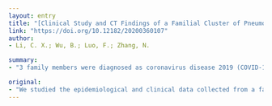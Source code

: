 ```yaml
---
layout: entry
title: "[Clinical Study and CT Findings of a Familial Cluster of Pneumonia with Coronavirus Disease 2019 (COVID-19)]"
link: "https://doi.org/10.12182/20200360107"
author:
- Li, C. X.; Wu, B.; Luo, F.; Zhang, N.

summary:
- "3 family members were diagnosed as coronavirus disease 2019 (COVID-19) The first patient in the family had Wuhan city travel history. Close contact in daily life was the route of infection. The most common symptoms were fever, cough and weakness. Genetic imaging changes were found with grass opacity (GGO), consolidation and septal thickening mainly distributed in peripheral and posterior area by thoracic CT scan in the 3 patients."

original:
- "We studied the epidemiological and clinical data collected from a family with 5 people, in which there were 3 family member diagnosed as coronavirus disease 2019 (COVID-19). We found that the first patient in this family had Wuhan city travel history. Close contact in daily life was the route of infection. The most common symptoms were fever, cough and weakness. Characteristic imaging changes were found with grass opacity (GGO), consolidation and septal thickening mainly distributed in peripheral and posterior area by thoracic CT scan in the 3 patients. The abnormality in laborotary test included lower white blood cell count, neutrophil count and lymphocyte countincreasing fibrinogen and C-reactive proteindecreasing myohaemoglobin and increasing lactate dehydrogenase. The epidemiological and clinical features could provide quicker diagnosis and better management for the COVID-19 infected patients."
---
```


